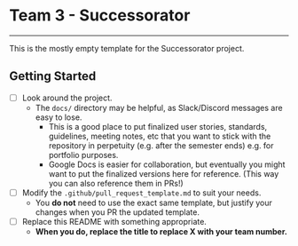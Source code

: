 # Team 3 - Successorator 

---

This is the mostly empty template for the Successorator project.

## Getting Started

 - [ ] Look around the project.
   - The `docs/` directory may be helpful, as Slack/Discord messages are easy to lose.
     - This is a good place to put finalized user stories, standards, guidelines, meeting notes, etc
       that you want to stick with the repository in perpetuity (e.g. after the semester ends) e.g.
       for portfolio purposes.
     - Google Docs is easier for collaboration, but eventually you might want to put the
       finalized versions here for reference. (This way you can also reference them in PRs!)
 - [ ] Modify the `.github/pull_request_template.md` to suit your needs.
   - You **do not** need to use the exact same template, but justify your changes when you 
     PR the updated template.
 - [ ] Replace this README with something appropriate.
   - **When you do, replace the title to replace X with your team number.**
